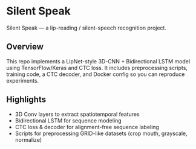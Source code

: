 # Silent Speak

Silent Speak — a lip-reading / silent-speech recognition project.

## Overview
This repo implements a LipNet-style 3D-CNN + Bidirectional LSTM model using TensorFlow/Keras and CTC loss. It includes preprocessing scripts, training code, a CTC decoder, and Docker config so you can reproduce experiments.

## Highlights
- 3D Conv layers to extract spatiotemporal features
- Bidirectional LSTM for sequence modeling
- CTC loss & decoder for alignment-free sequence labeling
- Scripts for preprocessing GRID-like datasets (crop mouth, grayscale, normalize)

